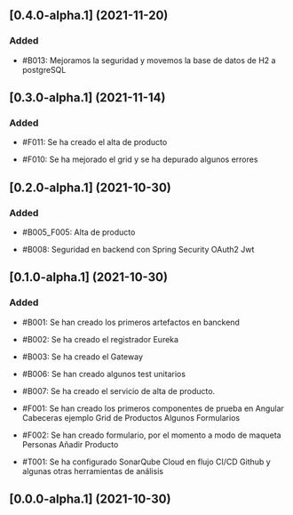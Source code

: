 ## [0.4.0-alpha.1] (2021-11-20)

### Added

- #B013: Mejoramos la seguridad y movemos la base de datos de H2 a postgreSQL

## [0.3.0-alpha.1] (2021-11-14)

### Added

- #F011: Se ha creado el alta de producto

- #F010: Se ha mejorado el grid y se ha depurado algunos errores

## [0.2.0-alpha.1] (2021-10-30)

### Added

- #B005_F005: Alta de producto

- #B008: Seguridad en backend con Spring Security OAuth2 Jwt

## [0.1.0-alpha.1] (2021-10-30)

### Added

- #B001: Se han creado los primeros artefactos en banckend

- #B002: Se ha creado el registrador Eureka

- #B003: Se ha creado el Gateway

- #B006: Se han creado algunos test unitarios

- #B007: Se ha creado el servicio de alta de producto.

- #F001: Se han creado los primeros componentes de prueba en Angular
  Cabeceras ejemplo
  Grid de Productos
  Algunos Formularios

- #F002: Se han creado formulario, por el momento a modo de maqueta
  Personas
  Añadir Producto

- #T001: Se ha configurado SonarQube Cloud en flujo CI/CD Github y
algunas otras herramientas de análisis

## [0.0.0-alpha.1] (2021-10-30)
